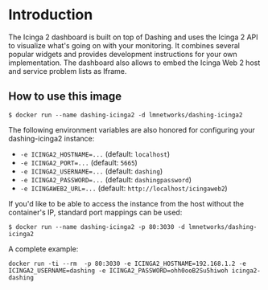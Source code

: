 # Introduction

The Icinga 2 dashboard is built on top of Dashing and uses the Icinga 2 API to visualize what's going on with your monitoring. It combines several popular widgets and provides development instructions for your own implementation. The dashboard also allows to embed the Icinga Web 2 host and service problem lists as Iframe.

## How to use this image

`$ docker run --name dashing-icinga2 -d lmnetworks/dashing-icinga2`

The following environment variables are also honored for configuring your dashing-icinga2 instance:

* `-e ICINGA2_HOSTNAME=...` (default: `localhost`)
* `-e ICINGA2_PORT=...` (default: `5665`)
* `-e ICINGA2_USERNAME=...` (default: `dashing`)
* `-e ICINGA2_PASSWORD=...` (default: `dashingpassword`)
* `-e ICINGAWEB2_URL=...` (default: `http://localhost/icingaweb2`)

If you'd like to be able to access the instance from the host without the container's IP, standard port mappings can be used:

`$ docker run --name dashing-icinga2 -p 80:3030 -d lmnetworks/dashing-icinga2`

A complete example:

`docker run -ti --rm  -p 80:3030 -e ICINGA2_HOSTNAME=192.168.1.2 -e ICINGA2_USERNAME=dashing -e ICINGA2_PASSWORD=ohh0ooB2Su5hiwoh icinga2-dashing`
